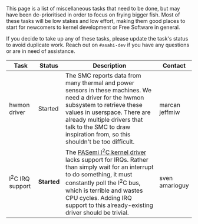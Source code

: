 This page is a list of miscellaneous tasks that need to be done, but may have been de-prioritised in order to focus on frying bigger fish.
Most of these tasks will be low stakes and low effort, making them good places to start for newcomers to kernel development or Free Software
in general.

If you decide to take up any of these tasks, please update the task's status to avoid duplicate work. Reach out on `#asahi-dev` if you have
any questions or are in need of assistance.

| Task | Status | Description | Contact |
| ---- | ------ | ----------- | ------- |
| hwmon driver | Started |The SMC reports data from many thermal and power sensors in these machines. We need a driver for the hwmon subsystem to retrieve these values in userspace. There are already multiple drivers that talk to the SMC to draw inspiration from, so this shouldn't be too difficult. | marcan<br>jeffmiw |
| I<sup>2</sup>C IRQ support | **Started** |The [PASemi I<sup>2</sup>C kernel driver](https://github.com/AsahiLinux/linux/blob/asahi/drivers/i2c/busses/i2c-pasemi-core.c) lacks support for IRQs. Rather than simply wait for an interrupt to do something, it must constantly poll the I<sup>2</sup>C bus, which is terrible and wastes CPU cycles. Adding IRQ support to this already-existing driver should be trivial. | sven<br>amarioguy|